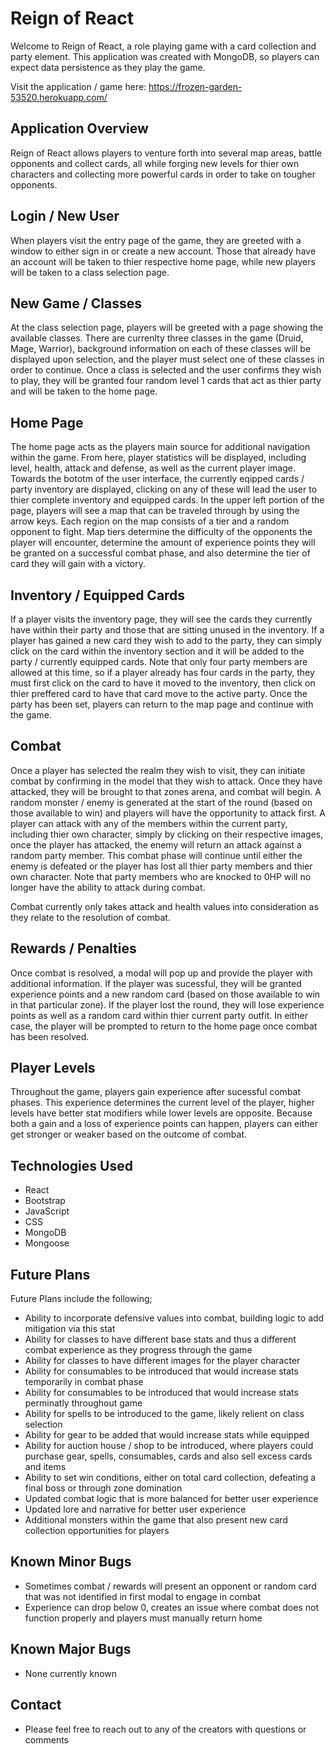 # Reign of React
Welcome to Reign of React, a role playing game with a card collection and party element. This application was created with MongoDB, so players can expect data persistence as they play the game.

Visit the application / game here: https://frozen-garden-53520.herokuapp.com/ 

## Application Overview
Reign of React allows players to venture forth into several map areas, battle opponents and collect cards, all while forging new levels for thier own characters and collecting more powerful cards in order to take on tougher opponents.

## Login / New User
When players visit the entry page of the game, they are greeted with a window to either sign in or create a new account. Those that already have an account will be taken to thier respective home page, while new players will be taken to a class selection page. 

## New Game / Classes
At the class selection page, players will be greeted with a page showing the available classes. There are currenlty three classes in the game (Druid, Mage, Warrior), background information on each of these classes will be displayed upon selection, and the player must select one of these classes in order to continue. Once a class is selected and the user confirms they wish to play, they will be granted four random level 1 cards that act as thier party and will be taken to the home page.

## Home Page
The home page acts as the players main source for additional navigation within the game. From here, player statistics will be displayed, including level, health, attack and defense, as well as the current player image. Towards the bototm of the user interface, the currently eqipped cards / party inventory are displayed, clicking on any of these will lead the user to thier complete inventory and equipped cards. In the upper left portion of the page, players will see a map that can be traveled through by using the arrow keys. Each region on the map consists of a tier and a random opponent to fight. Map tiers determine the difficulty of the opponents the player will encounter, determine the amount of experience points they will be granted on a successful combat phase, and also determine the tier of card they will gain with a victory.

## Inventory / Equipped Cards
If a player visits the inventory page, they will see the cards they currently have within their party and those that are sitting unused in the inventory. If a player has gained a new card they wish to add to the party, they can simply click on the card within the inventory section and it will be added to the party / currently equipped cards. Note that only four party members are allowed at this time, so if a player already has four cards in the party, they must first click on the card to have it moved to the inventory, then click on thier preffered card to have that card move to the active party. Once the party has been set, players can return to the map page and continue with the game.

## Combat
Once a player has selected the realm they wish to visit, they can initiate combat by confirming in the model that they wish to attack. Once they have attacked, they will be brought to that zones arena, and combat will begin. A random monster / enemy is generated at the start of the round (based on those available to win) and players will have the opportunity to attack first. A player can attack with any of the members within the current party, including thier own character, simply by clicking on their respective images, once the player has attacked, the enemy will return an attack against a random party member. This combat phase will continue until either the enemy is defeated or the player has lost all thier party members and thier own character. Note that party members who are knocked to 0HP will no longer have the ability to attack during combat. 

Combat currently only takes attack and health values into consideration as they relate to the resolution of combat.

## Rewards / Penalties
Once combat is resolved, a modal will pop up and provide the player with additional information. If the player was sucessful, they will be granted experience points and a new random card (based on those available to win in that particular zone). If the player lost the round, they will lose experience points as well as a random card within thier current party outfit. In either case, the player will be prompted to return to the home page once combat has been resolved.

## Player Levels
Throughout the game, players gain experience after sucessful combat phases. This experience determines the current level of the player, higher levels have better stat modifiers while lower levels are opposite. Because both a gain and a loss of experience points can happen, players can either get stronger or weaker based on the outcome of combat.

## Technologies Used
- React
- Bootstrap
- JavaScript
- CSS
- MongoDB
- Mongoose

## Future Plans
Future Plans include the following;
- Ability to incorporate defensive values into combat, building logic to add mitigation via this stat
- Ability for classes to have different base stats and thus a different combat experience as they progress through the game
- Ability for classes to have different images for the player character
- Ability for consumables to be introduced that would increase stats temporarily in combat phase
- Ability for consumables to be introduced that would increase stats perminatly throughout game
- Ability for spells to be introduced to the game, likely relient on class selection
- Ability for gear to be added that would increase stats while equipped
- Ability for auction house / shop to be introduced, where players could purchase gear, spells, consumables, cards and also sell excess cards and items
- Ability to set win conditions, either on total card collection, defeating a final boss or through zone domination
- Updated combat logic that is more balanced for better user experience
- Updated lore and narrative for better user experience
- Additional monsters within the game that also present new card collection opportunities for players

## Known Minor Bugs
- Sometimes combat / rewards will present an opponent or random card that was not identified in first modal to engage in combat
- Experience can drop below 0, creates an issue where combat does not function properly and players must manually return home

## Known Major Bugs
- None currently known

## Contact
- Please feel free to reach out to any of the creators with questions or comments